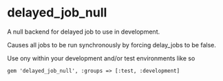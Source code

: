 delayed_job_null
===============

A null backend for delayed job to use in development. 

Causes all jobs to be run synchronously by forcing delay_jobs to be false.

Use ony within your development and/or test environments like so

```
gem 'delayed_job_null', :groups => [:test, :development]
```